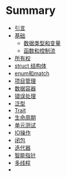# Summary
- [引言](./introduction.md)
- [基础](./base.md)
    - [数据类型和变量](./data_type.md)
    - [函数和控制流](./function_and_control_flow.md)
- [所有权](./ownership_and_borrowing.md)
- [struct 结构体](./structs.md)
- [enum和match]()
- [项目管理]()
- [数据容器]()
- [错误处理]()
- [泛型]()
- [Trait]()
- [生命周期]()
- [单元测试]()
- [IO操作]()
- [闭包]()
- [迭代器]()
- [智能指针]()
- [多线程]()
- []()